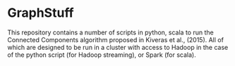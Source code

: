 # GraphStuff

This repository contains a number of scripts in python, scala to run the Connected Components algorithm proposed in Kiveras et al., (2015). All of which are designed to be run in a cluster with access to Hadoop in the case of the python script (for Hadoop streaming), or Spark (for scala). 
